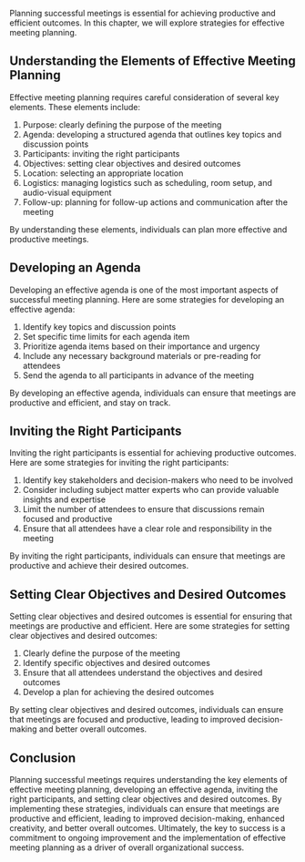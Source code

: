 
Planning successful meetings is essential for achieving productive and efficient outcomes. In this chapter, we will explore strategies for effective meeting planning.

Understanding the Elements of Effective Meeting Planning
--------------------------------------------------------

Effective meeting planning requires careful consideration of several key elements. These elements include:

1. Purpose: clearly defining the purpose of the meeting
2. Agenda: developing a structured agenda that outlines key topics and discussion points
3. Participants: inviting the right participants
4. Objectives: setting clear objectives and desired outcomes
5. Location: selecting an appropriate location
6. Logistics: managing logistics such as scheduling, room setup, and audio-visual equipment
7. Follow-up: planning for follow-up actions and communication after the meeting

By understanding these elements, individuals can plan more effective and productive meetings.

Developing an Agenda
--------------------

Developing an effective agenda is one of the most important aspects of successful meeting planning. Here are some strategies for developing an effective agenda:

1. Identify key topics and discussion points
2. Set specific time limits for each agenda item
3. Prioritize agenda items based on their importance and urgency
4. Include any necessary background materials or pre-reading for attendees
5. Send the agenda to all participants in advance of the meeting

By developing an effective agenda, individuals can ensure that meetings are productive and efficient, and stay on track.

Inviting the Right Participants
-------------------------------

Inviting the right participants is essential for achieving productive outcomes. Here are some strategies for inviting the right participants:

1. Identify key stakeholders and decision-makers who need to be involved
2. Consider including subject matter experts who can provide valuable insights and expertise
3. Limit the number of attendees to ensure that discussions remain focused and productive
4. Ensure that all attendees have a clear role and responsibility in the meeting

By inviting the right participants, individuals can ensure that meetings are productive and achieve their desired outcomes.

Setting Clear Objectives and Desired Outcomes
---------------------------------------------

Setting clear objectives and desired outcomes is essential for ensuring that meetings are productive and efficient. Here are some strategies for setting clear objectives and desired outcomes:

1. Clearly define the purpose of the meeting
2. Identify specific objectives and desired outcomes
3. Ensure that all attendees understand the objectives and desired outcomes
4. Develop a plan for achieving the desired outcomes

By setting clear objectives and desired outcomes, individuals can ensure that meetings are focused and productive, leading to improved decision-making and better overall outcomes.

Conclusion
----------

Planning successful meetings requires understanding the key elements of effective meeting planning, developing an effective agenda, inviting the right participants, and setting clear objectives and desired outcomes. By implementing these strategies, individuals can ensure that meetings are productive and efficient, leading to improved decision-making, enhanced creativity, and better overall outcomes. Ultimately, the key to success is a commitment to ongoing improvement and the implementation of effective meeting planning as a driver of overall organizational success.
